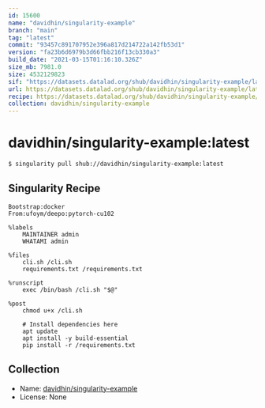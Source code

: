 ```yaml
---
id: 15600
name: "davidhin/singularity-example"
branch: "main"
tag: "latest"
commit: "93457c891707952e396a817d214722a142fb53d1"
version: "fa23b6d6979b3d66fbb216f13cb330a3"
build_date: "2021-03-15T01:16:10.326Z"
size_mb: 7981.0
size: 4532129823
sif: "https://datasets.datalad.org/shub/davidhin/singularity-example/latest/2021-03-15-93457c89-fa23b6d6/fa23b6d6979b3d66fbb216f13cb330a3.sif"
url: https://datasets.datalad.org/shub/davidhin/singularity-example/latest/2021-03-15-93457c89-fa23b6d6/
recipe: https://datasets.datalad.org/shub/davidhin/singularity-example/latest/2021-03-15-93457c89-fa23b6d6/Singularity
collection: davidhin/singularity-example
---
```


# davidhin/singularity-example:latest

```bash
$ singularity pull shub://davidhin/singularity-example:latest
```

## Singularity Recipe

```singularity
Bootstrap:docker
From:ufoym/deepo:pytorch-cu102

%labels
    MAINTAINER admin
    WHATAMI admin

%files
    cli.sh /cli.sh
    requirements.txt /requirements.txt

%runscript
    exec /bin/bash /cli.sh "$@"

%post
    chmod u+x /cli.sh

    # Install dependencies here
    apt update
    apt install -y build-essential
    pip install -r /requirements.txt
```

## Collection

 - Name: [davidhin/singularity-example](https://github.com/davidhin/singularity-example)
 - License: None

